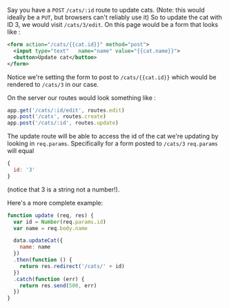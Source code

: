 Say you have a `POST` `/cats/:id` route to update cats. (Note: this would ideally be a `PUT`, but browsers can't reliably use it)
So to update the cat with ID 3, we would visit `/cats/3/edit`.
On this page would be a form that looks like :

```xml
<form action="/cats/{{cat.id}}" method="post">
  <input type="text"   name="name" value="{{cat.name}}">
  <button>Update cat</button>
</form>
```

Notice we're setting the form to post to `/cats/{{cat.id}}` which would be rendered to `/cats/3` in our case.

On the server our routes would look something like :

```js
app.get('/cats/:id/edit', routes.edit)
app.post('/cats', routes.create)
app.post('/cats/:id', routes.update)
```

The update route will be able to access the id of the cat we're updating by looking in `req.params`.
Specifically for a form posted to `/cats/3` `req.params` will equal 

```js
{
  id: '3'
}

```

(notice that 3 is a string not a number!).

Here's a more complete example:

```js
function update (req, res) {
  var id = Number(req.params.id)
  var name = req.body.name

  data.updateCat({
    name: name
  })
  .then(function () {
    return res.redirect('/cats/' + id)
  })
  .catch(function (err) {
    return res.send(500, err)
  })
}
```

